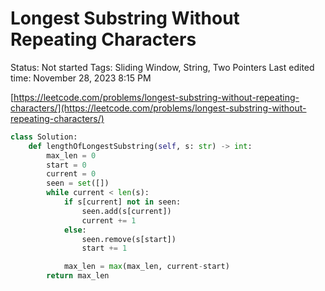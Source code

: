 # Longest Substring Without Repeating Characters

Status: Not started
Tags: Sliding Window, String, Two Pointers
Last edited time: November 28, 2023 8:15 PM

[https://leetcode.com/problems/longest-substring-without-repeating-characters/](https://leetcode.com/problems/longest-substring-without-repeating-characters/)

```python
class Solution:
    def lengthOfLongestSubstring(self, s: str) -> int:
        max_len = 0
        start = 0
        current = 0
        seen = set([])
        while current < len(s):
            if s[current] not in seen:
                seen.add(s[current])
                current += 1
            else:
                seen.remove(s[start])
                start += 1

            max_len = max(max_len, current-start)
        return max_len
```